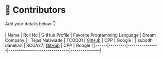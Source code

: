 # 👥 Contributors

Add your details below 👇

| Name | Roll No | GitHub Profile | Favorite Programming Language | Dream Company |
| Tejas Nalawade | TCOD01 | [GitHub](https://github.com/Tejas-Santosh-Nalawade) | CPP | Google |
| subodh danekari | SCOA27| [GitHub](https://github.com/subodhdanekari/first-contribution.git) | CPP | Google |
|------|---------|----------------|-------------------------------|---------------|
